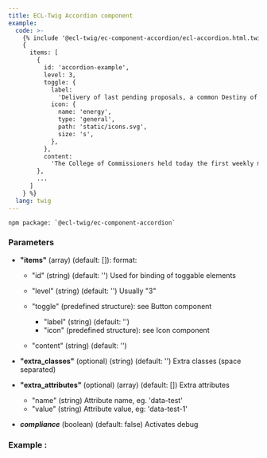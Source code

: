 ```yaml
---
title: ECL-Twig Accordion component
example:
  code: >-
    {% include '@ecl-twig/ec-component-accordion/ecl-accordion.html.twig' with
    {  
      items: [  
        {  
          id: 'accordion-example',  
          level: 3,  
          toggle: {  
            label:  
              'Delivery of last pending proposals, a common Destiny of unity, the hour of European Democracy',  
            icon: {  
              name: 'energy',  
              type: 'general',  
              path: 'static/icons.svg',  
              size: 's',  
            },  
          },  
          content:  
            'The College of Commissioners held today the first weekly meeting of 2019 which was devoted to discussing the challenges of this new year. Commissioners used the opportunity to take stock and discuss the year ahead, including the European elections in May and other important milestones ahead.',  
        },  
        ...  
      ]  
    } %}  
  lang: twig
---
```



```shell
npm package: `@ecl-twig/ec-component-accordion`
```

### Parameters

* **"items"** (array) (default: \[]): format:

  * "id" (string) (default: '') Used for binding of toggable elements
  * "level" (string) (default: '') Usually "3"
  * "toggle" (predefined structure): see Button component

    * "label" (string) (default: '')
    * "icon" (predefined structure): see Icon component
  * "content" (string) (default: '')
* **"extra_classes"** (optional) (string) (default: '') Extra classes (space separated)
* **"extra_attributes"** (optional) (array) (default: \[]) Extra attributes

  * "name" (string) Attribute name, eg. 'data-test'
  * "value" (string) Attribute value, eg: 'data-test-1'
* ***compliance*** (boolean) (default: false) Activates debug

### Example :

<!-- prettier-ignore -->